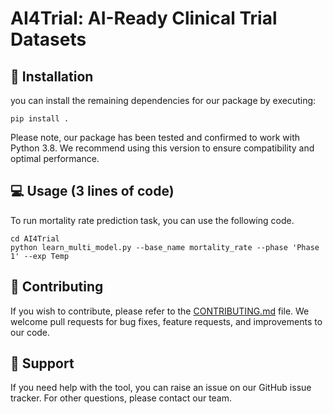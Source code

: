 # AI4Trial: AI-Ready Clinical Trial Datasets

## 🚀 Installation 

you can install the remaining dependencies for our package by executing:
```
pip install .
```
Please note, our package has been tested and confirmed to work with Python 3.8. We recommend using this version to ensure compatibility and optimal performance.


## 💻 Usage (3 lines of code)
To run mortality rate prediction task, you can use the following code.
```
cd AI4Trial
python learn_multi_model.py --base_name mortality_rate --phase 'Phase 1' --exp Temp
```

## 🤝 Contributing
If you wish to contribute, please refer to the [CONTRIBUTING.md](CONTRIBUTING.md) file. We welcome pull requests for bug fixes, feature requests, and improvements to our code. 

## 💼 Support
If you need help with the tool, you can raise an issue on our GitHub issue tracker. For other questions, please contact our team. 
